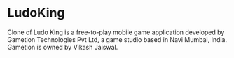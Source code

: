 # LudoKing
Clone of Ludo King is a free-to-play mobile game application developed by Gametion Technologies Pvt Ltd, a game studio based in Navi Mumbai, India. Gametion is owned by Vikash Jaiswal. 
